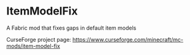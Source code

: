 # ItemModelFix
A Fabric mod that fixes gaps in default item models

CurseForge project page: https://www.curseforge.com/minecraft/mc-mods/item-model-fix
